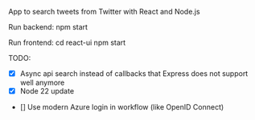 App to search tweets from Twitter with React and Node.js

Run backend:
npm start

Run frontend:
cd react-ui
npm start

TODO:
- [x] Async api search instead of callbacks that Express does not support well anymore
- [x] Node 22 update
- [] Use modern Azure login in workflow (like OpenID Connect)
